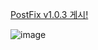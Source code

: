 [PostFix v1.0.3 게시!](https://github.com/spartaCoding-2-4/ch2.SoonYong/tree/postFix_v1.0.3)


![image](https://github.com/spartaCoding-2-4/ch2.SoonYong/assets/47583083/20d8d374-03a5-4028-ac6b-4a95801e003a)
